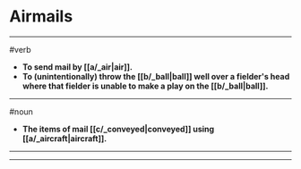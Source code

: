 # Airmails
---
#verb
- **To send mail by [[a/_air|air]].**
- **To (unintentionally) throw the [[b/_ball|ball]] well over a fielder's head where that fielder is unable to make a play on the [[b/_ball|ball]].**
---
#noun
- **The items of mail [[c/_conveyed|conveyed]] using [[a/_aircraft|aircraft]].**
---
---
